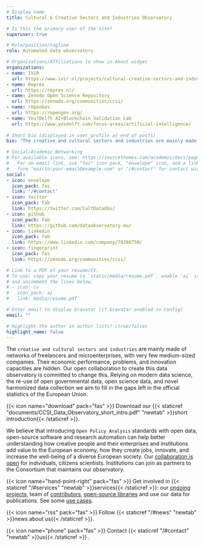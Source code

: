 ```yaml
---
# Display name
title: Cultural & Creative Sectors and Industries Observatory

# Is this the primary user of the site?
superuser: true

# Role/position/tagline
role: Automated data observatory

# Organizations/Affiliations to show in About widget
organizations:
- name: IViR
  url: https://www.ivir.nl/projects/cultural-creative-sectors-and-industries-data-observatory/
- name: Reprex
  url: https://reprex.nl/
- name: Zenodo Open Science Repository
  url: https://zenodo.org/communities/ccsi/
- name: rOpenGov
  url: https://ropengov.org/
- name: Yes!Delft AI+Blockchain Validation Lab
  url: https://www.yesdelft.com/focus-areas/artificial-intelligence/
  
# Short bio (displayed in user profile at end of posts)
bio: "The creative and cultural sectors and industries are mainly made of networks of freelancers and microenterprises, with very few medium-sized companies. Their economic performance, problems, and innovation capacities are hidden. Our open collaboration to create this data observatory is committed to change this."

# Social/Academic Networking
# For available icons, see: https://sourcethemes.com/academic/docs/page-builder/#icons
#   For an email link, use "fas" icon pack, "envelope" icon, and a link in the
#   form "mailto:your-email@example.com" or "/#contact" for contact widget.
social:
- icon: envelope
  icon_pack: fas
  link: '/#contact'
- icon: twitter
  icon_pack: fab
  link: https://twitter.com/CultDataObs/
- icon: github
  icon_pack: fab
  link: https://github.com/dataobservatory-eu/
- icon: linkedin
  icon_pack: fab
  link: https://www.linkedin.com/company/79286750/
- icon: fingerprint
  icon_pack: fas
  link: https://zenodo.org/communities/ccsi/

# Link to a PDF of your resume/CV.
# To use: copy your resume to `static/media/resume.pdf`, enable `ai` icons in `params.toml`, 
# and uncomment the lines below.
# - icon: cv
#   icon_pack: ai
#   link: media/resume.pdf

# Enter email to display Gravatar (if Gravatar enabled in Config)
email: ""

# Highlight the author in author lists? (true/false)
highlight_name: false
---
```


The `creative and cultural sectors and industries` are mainly made of networks of freelancers and microenterprises, with very few medium-sized companies.  Their economic performance, problems, and innovation capacities are hidden. Our open collaboration to create this data observatory is committed to change this. Relying on modern data science, the re-use of open governmental data, open science data, and novel harmonized data collection we aim to fill in the gaps left in the official statistics of the European Union.

{{< icon name="download" pack="fas" >}} Download our {{< staticref "documents/CCSI_Data_Observatory_short_intro.pdf" "newtab" >}}short introduction{{< /staticref >}}.

We believe that introducing `Open Policy Analysis` standards with open data, open-source software and research automation can help better understanding how 
creative people and their enterprises and institutions add value to the European economy, how they create jobs, innovate, and increase the well-being of a diverse European society. Our [collaboration is open](/#contributors) for individuals, citizens scientists. Institutions can join as partners to the Consortium that maintains our observatory.

{{< icon name="hand-point-right" pack="fas" >}} Get involved in {{< staticref  "/#services" "newtab"  >}}services{{< /staticref >}}: our [ongoing projects](/#projects), team of [contributors](/#contributors), [open-source libraries](/#software) and use our data for publications. See some [use cases](/#featured).

{{< icon name="rss" pack="fas" >}} Follow {{< staticref "/#news" "newtab" >}}news about us{{< /staticref >}}.

{{< icon name="phone" pack="fas" >}} Contact {{< staticref "/#contact" "newtab" >}}us{{< /staticref >}} .
